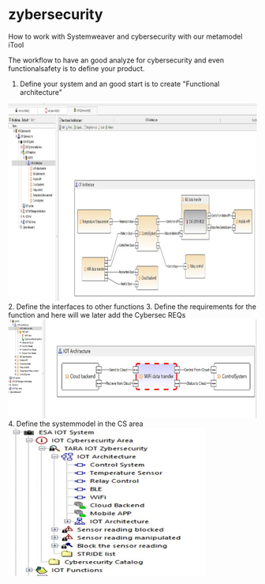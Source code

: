 # zybersecurity
How to work with Systemweaver and cybersecurity with our metamodel iTool

The workflow to have an good analyze for cybersecurity and even functionalsafety is to define your product. 
1. Define your system and an good start is to create "Functional architecture"
<img src="picture/IOT_architecture.jpg" alt="Functional architecture" width="800" height="400">
2. Define the interfaces to other functions
3. Define the requirements for the function and here will we later add the Cybersec REQs
<img src="picture/function_interface.jpg" alt="Functional architecture" width="800" height="200">
4. Define the systemmodel in the CS area
<img src="picture/cs_area.jpg" alt="Cybersecurity area" width="400" height="300">

